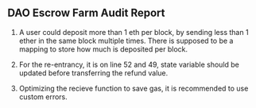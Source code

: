 ## DAO Escrow Farm Audit Report

1. A user could deposit more than 1 eth per block, by sending less than 1 ether in the same block multiple times. There is supposed to be a mapping to store how much is deposited per block.

2. For the re-entrancy, it is on line 52 and 49, state variable should be updated before transferring the refund value.

3. Optimizing the recieve function to save gas, it is recommended to use custom errors.